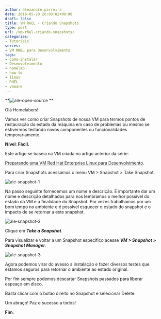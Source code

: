 ```yaml
---
author: alexandre.parreira
date: 2016-05-20 20:09:02+00:00
draft: false
title: VM RHEL - Criando Snapshots
type: post
url: /vm-rhel-criando-snapshots/
categories:
- Tutoriais
series:
- VM RHEL para Desenvolvimento
tags:
- como-instalar
- Desenvolvimento
- homelab
- how-to
- linux
- RHEL
- vmware
---
```


**![ale-open-source](/imagens/2016/05/open-source-300x209.jpg)
**

Olá Homelabers!

Vamos ver como criar Snapshots de nossa VM para termos pontos de restauração do estado da máquina em caso de problemas ou mesmo se estivermos testando novos componentes ou funcionalidades temporariamente.

**Nível**: **Fácil.**

<!-- more -->

Este artigo se baseia na VM criada no artigo anterior da série:

[Preparando uma VM Red Hat Enterprise Linux para Desenvolvimento](http://homelaber.com.br/preparando-uma-vm-red-hat-enterprise-linux-para-desenvolvimento/).

Para criar Snapshots acessamos o menu VM > Snapshot > Take Snapshot.

![ale-snapshot-1](/imagens/2016/05/ale-snapshot-1.png)


Na passo seguinte fornecemos um nome e descrição. É importante dar um nome e descrição detalhados para nos lembramos o melhor possível do estado da VM e a finalidade do Snapshot. Por vezes trabalhamos por um bom tempo no ambiente e é possível esquecer o estado do snapshot e o impacto de se retornar a este snapshot.

![ale-snapshot-2](/imagens/2016/05/ale-snapshot-2.png)


Clique em _**Take a Snapshot**_.

Para visualizar e voltar a um Snapshot específico acesse _**VM > Snapshot > Snapshot Manager**_.

![ale-snapshot-3](/imagens/2016/05/ale-snapshot-3.png)


Agora podemos virar do avesso a instalação e fazer diversos testes que estamos seguros para retornar o ambiente ao estado original.

Por fim sempre podemos descartar Snapshots passados para liberar espeaço em disco.

Basta clicar com o botão direito no Snapshot e selecionar Delete.

Um abraço! Paz e sucesso a todos!

**Fim**.


